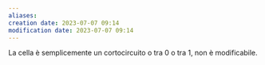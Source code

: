 ```yaml
---
aliases: 
creation date: 2023-07-07 09:14
modification date: 2023-07-07 09:14
---
```


La cella è semplicemente un cortocircuito o tra 0 o tra 1, non è modificabile.